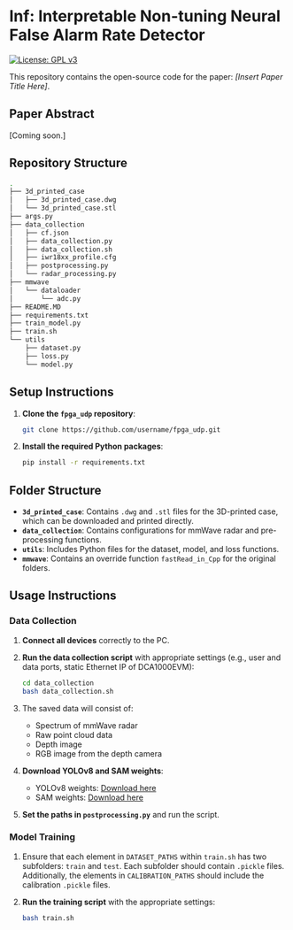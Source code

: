 # Inf: Interpretable Non-tuning Neural False Alarm Rate Detector
[![License: GPL v3](https://img.shields.io/badge/License-GPLv3-blue.svg)](https://www.gnu.org/licenses/gpl-3.0)

This repository contains the open-source code for the paper: *[Insert Paper Title Here]*.

## Paper Abstract

[Coming soon.]

## Repository Structure

```bash
.
├── 3d_printed_case
│   ├── 3d_printed_case.dwg
│   └── 3d_printed_case.stl
├── args.py
├── data_collection
│   ├── cf.json
│   ├── data_collection.py
│   ├── data_collection.sh
│   ├── iwr18xx_profile.cfg
│   ├── postprocessing.py
│   └── radar_processing.py
├── mmwave
│   └── dataloader
│       └── adc.py
├── README.MD
├── requirements.txt
├── train_model.py
├── train.sh
└── utils
    ├── dataset.py
    ├── loss.py
    └── model.py
```

## Setup Instructions

1. **Clone the `fpga_udp` repository**:
   ```bash
   git clone https://github.com/username/fpga_udp.git
   ```

2. **Install the required Python packages**:
   ```bash
   pip install -r requirements.txt
   ```

## Folder Structure

- **`3d_printed_case`**: Contains `.dwg` and `.stl` files for the 3D-printed case, which can be downloaded and printed directly.
- **`data_collection`**: Contains configurations for mmWave radar and pre-processing functions.
- **`utils`**: Includes Python files for the dataset, model, and loss functions.
- **`mmwave`**: Contains an override function `fastRead_in_Cpp` for the original folders.

## Usage Instructions

### Data Collection

1. **Connect all devices** correctly to the PC.
2. **Run the data collection script** with appropriate settings (e.g., user and data ports, static Ethernet IP of DCA1000EVM):
    ```bash
    cd data_collection
    bash data_collection.sh
    ```
3. The saved data will consist of:
   - Spectrum of mmWave radar
   - Raw point cloud data
   - Depth image
   - RGB image from the depth camera

4. **Download YOLOv8 and SAM weights**:
   - YOLOv8 weights: [Download here](https://github.com/ultralytics/assets/releases/download/v0.0.0/yolov8s.pt)
   - SAM weights: [Download here](https://dl.fbaipublicfiles.com/segment_anything/sam_vit_h_4b8939.pth)

5. **Set the paths in `postprocessing.py`** and run the script.

### Model Training

1. Ensure that each element in `DATASET_PATHS` within `train.sh` has two subfolders: `train` and `test`. Each subfolder should contain `.pickle` files. Additionally, the elements in `CALIBRATION_PATHS` should include the calibration `.pickle` files.

2. **Run the training script** with the appropriate settings:
   ```bash
   bash train.sh
   ```